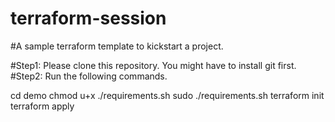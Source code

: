 # terraform-session
#A sample terraform template to kickstart a project.

#Step1: Please clone this repository. You might have to install git first.
#Step2: Run the following commands.

cd demo
chmod u+x ./requirements.sh
sudo ./requirements.sh
terraform init
terraform apply
